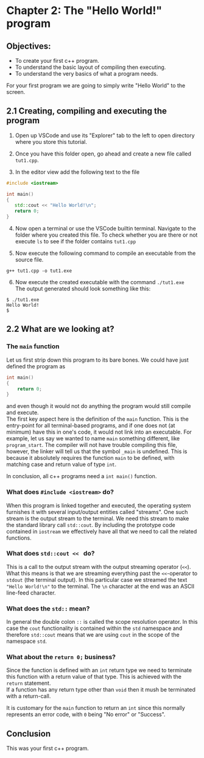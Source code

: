 # Chapter 2: The "Hello World!" program

## Objectives:
 - To create your first c++ program.
 - To understand the basic layout of compiling then executing.
 - To understand the very basics of what a program needs.

For your first program we are going to simply write "Hello World" to the screen.

## 2.1 Creating, compiling and executing the program

 1. Open up VSCode and use its "Explorer" tab to the left to open directory where you store this tutorial.

 2. Once you have this folder open, go ahead and create a new file called `tut1.cpp`.

 3. In the editor view add the following text to the file
 ```c++
 #include <iostream>

int main()
{
    std::cout << "Hello World!\n";
    return 0;
}
 ```
 4. Now open a terminal or use the VSCode builtin terminal. Navigate to the folder where you created this file. To check whether you are there or not execute `ls` to see if the folder contains `tut1.cpp`

 5. Now execute the following command to compile an executable from the source file.
 ```
 g++ tut1.cpp -o tut1.exe
 ```
 
 6. Now execute the created executable with the command ```./tut1.exe```  
 The output generated should look something like this:
 ```
 $ ./tut1.exe 
 Hello World!
 $ 
 ```

## 2.2 What are we looking at?
### The `main` function
Let us first strip down this program to its bare bones. We could have just defined the program as
```c++
int main()
{
    return 0;
}
```
and even though it would not do anything the program would still compile and execute.  
The first key aspect here is the definition of the `main` function. This is the entry-point for all terminal-based programs, and if one does not (at minimum) have this in one's code, it would not link into an executable. For example, let us say we wanted to name `main` something different, like `program_start`. The compiler will not have trouble compiling this file, however, the linker will tell us that the symbol `_main` is undefined. This is because it absolutely requires the function `main` to be defined, with matching case and return value of type `int`.

In conclusion, all c++ programs need a `int main()` function.

### What does ```#include <iostream>``` do?
When this program is linked together and executed, the operating system furnishes it with several input/output entities called "streams". One such stream is the output stream to the terminal. We need this stream to make the standard library call `std::cout`. By including the prototype code contained in `iostream` we effectively have all that we need to call the related functions.

### What does ```std::cout << ``` do?
This is a call to the output stream with the output streaming operator (`<<`). What this means is that we are streaming everything past the `<<`-operator to `stdout` (the terminal output). In this particular case we streamed the text `"Hello World!\n"` to the terminal. The `\n` character at the end was an ASCII line-feed character.

### What does the `std::` mean?
In general the double colon `::` is called the scope resolution operator. In this case the `cout` functionality is contained within the `std` namespace and therefore `std::cout` means that we are using `cout` in the scope of the namespace `std`.

### What about the ```return 0;``` business?
Since the function is defined with an `int` return type we need to terminate this function with a return value of that type. This is achieved with the `return` statement.  
If a function has any return type other than `void` then it mush be terminated with a return-call.

It is customary for the `main` function to return an `int` since this normally represents an error code, with `0` being "No error" or "Success".


## Conclusion
This was your first c++ program.
